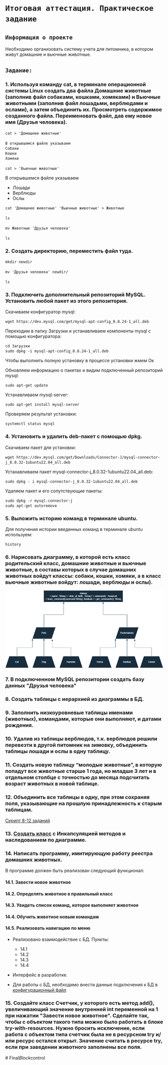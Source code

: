 # `Итоговая аттестация. Практическое задание`

## `Информация о проекте`
Необходимо организовать систему учета для питомника, в котором живут домашние и вьючные животные.

## `Задание:`

### 1. Используя команду cat, в терминале операционной системы Linux создать два файла Домашние животные (заполнив файл собаками, кошками, хомяками) и Вьючные животными (заполнив файл лошадьми, верблюдами и ослами), а затем объединить их. Просмотреть содержимое созданного файла. Переименовать файл, дав ему новое имя (Друзья человека).
```
cat > 'Домашние животные'

В открывшемся файле указываем
Собаки
Кошки
Хомяки

cat > 'Вьючные животные'
```
В открывшемся файле указываем
* Лошади
* Верблюды
* Ослы

```
cat 'Домашние животные' 'Вьючные животные' > Животные

ls

mv Животные 'Друзья человека'

ls
```

### 2. Создать директорию, переместить файл туда.
```
mkdir newdir

mv 'Друзья человека' newdir/

ls
```

### 3. Подключить дополнительный репозиторий MySQL. Установить любой пакет из этого репозитория.

Скачиваем конфигуратор mysql:
```
wget https://dev.mysql.com/get/mysql-apt-config_0.8.24-1_all.deb
```
Переходим в папку Загрузки и устанавливаем компоненты mysql с помощью конфигуратора:
```
cd Загрузки
sudo dpkg -i mysql-apt-config_0.8.24-1_all.deb
```
Чтобы выполнить полную установку в процессе установки жмем Ок 

Обновляем информацию о пакетах и видим подключенный репозиторий mysql:
```
sudo apt-get update
```
Устанавливаем mysql-server:
```
sudo apt-get install mysql-server
```
Проверяем результат установки:
```
systemctl status mysql
```
### 4. Установить и удалить deb-пакет с помощью dpkg.

Скачиваем пакет для установки:
```
wget https://dev.mysql.com/get/Downloads/Connector-J/mysql-connector-j_8.0.32-1ubuntu22.04_all.deb
```

Устанавливаем пакет mysql-connector-j_8.0.32-1ubuntu22.04_all.deb:
```
sudo dpkg - i mysql-connector-j_8.0.32-1ubuntu22.04_all.deb
```
Удаляем пакет и его сопутствующие пакеты:
```
sudo dpkg -r mysql-connector-j
sudo apt-get autoremove
```

### 5. Выложить историю команд в терминале ubuntu.

Для получения истории введенных команд в терминале ubuntu используем:
```
history
```

### 6. Нарисовать диаграмму, в которой есть класс родительский класс, домашние животные и вьючные животные, в составы которых в случае домашних животных войдут классы: собаки, кошки, хомяки, а в класс вьючные животные войдут: лошади, верблюды и ослы).

![screenshot](img/class_diagram.png)

### 7. В подключенном MySQL репозитории создать базу данных "Друзья человека"

### 8. Создать таблицы с иерархией из диаграммы в БД.

### 9. Заполнить низкоуровневые таблицы именами (животных), командами, которые они выполняют, и датами рождения.

### 10. Удалив из таблицы верблюдов, т.к. верблюдов решили перевезти в другой питомник на зимовку, объединить таблицы лошади и ослы в одну таблицу.

### 11. Создать новую таблицу “молодые животные”, в которую попадут все животные старше 1 года, но младше 3 лет и в отдельном столбце с точностью до месяца подсчитать возраст животных в новой таблице.

### 12. Объединить все таблицы в одну, при этом сохраняя поля, указывающие на прошлую принадлежность к старым таблицам.

[Cкрипт 8-12 заданий](sql_script.sql)

### 13. [Создать класс](Animals) с Инкапсуляцией методов и наследованием по диаграмме.

### 14. Написать программу, имитирующую работу реестра домашних животных.
В программе должен быть реализован следующий функционал:

#### 14.1. Завести новое животное
#### 14.2. Определять животное в правильный класс
#### 14.3. Увидеть список команд, которое выполняет животное
#### 14.4. Обучить животное новым командам
#### 14.5. Реализовать навигацию по меню

- Реализовано взаимодействие с БД. Пункты: 
  - 14.1
  - 14.2
  - 14.3
  - 14.4 

- Интерфейс в разработке.

- Для работы с БД, необходимо внести данные подключения к БД в [конфигурационный файл](db/ConnectData.java)

### 15. Создайте класс Счетчик, у которого есть метод add(), увеличивающий значение внутренней int переменной на 1 при нажатии "Завести новое животное". Сделайте так, чтобы с объектом такого типа можно было работать в блоке try-with-resources. Нужно бросить исключение, если работа с объектом типа счетчик была не в ресурсном try и/или ресурс остался открыт. Значение считать в ресурсе try, если при заведении животного заполнены все поля.

#   F i n a l _ B l o c k _ c o n t r o l 
 
 